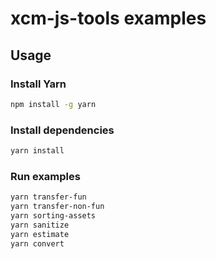 # xcm-js-tools examples

## Usage

### Install Yarn

```bash
npm install -g yarn
```

### Install dependencies

```bash
yarn install
```

### Run examples

```bash
yarn transfer-fun
yarn transfer-non-fun
yarn sorting-assets
yarn sanitize
yarn estimate
yarn convert
```